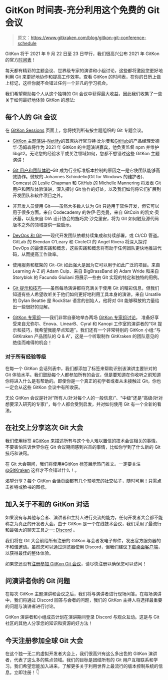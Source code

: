 # GitKon 时间表-充分利用这个免费的 Git 会议

> 原文：<https://www.gitkraken.com/blog/gitkon-git-conference-schedule>

GitKon 将于 2021 年 9 月 22 日至 23 日举行，我们很高兴公布 2021 年 GitKon 的官方[时间表](http://gitcon.com/schedule)！

每天都有精彩的主题会议、世界级专家的演讲和小组讨论，这些都将激励您更好地利用 Git 来更好地协作和提高工作效率。查看 GitKon 的时间表，在你的日历上做上标记，这样你就不会错过任何一个非凡的学习机会。

我们希望帮助每个人从这个独特的 Git 会议中获得最大收益，因此我们收集了一些关于如何最好地体验 GitKon 的想法:

## **每个人的 Git 会议**

在 [GitKon Sessions](https://gitkon.com/sessions/) 页面上，您将找到所有按主题组织的 Git 专题会议。

*   [GitKon 主题演讲](https://gitkon.com/sessions/#keynotes)–[Netlify](https://www.gitkraken.com/blog/gitkon-keynote-netlify-ceo)的首席执行官马特·比尔曼和[GitHub](https://www.gitkraken.com/blog/gitkon-keynote-speaker-npm)的产品经理爱德华·汤姆森将作为 2021 年 GitKon 的主题演讲嘉宾，他负责监督 npm 并维护 libgit2。无论您的经验水平或关注领域如何，您都不想错过这些 GitKon 主题演讲！

*   [Git 用户和团队体验](https://gitkon.com/sessions/#git-user-team-experiences)–Git 成为行业标准版本控制的原因之一是它使团队能够高效协作。微软的 Johannes Schindelin(Git for Windows 的维护者)、Comcast 的 Leslie Chapman 和 GitHub 的 Michelle Mannering 将发表 Git 用户和团队体验演讲，深入探讨 Git 协作的好处，以及我们如何将它们扩展到开发团队和软件项目之外。

*   非开发人员使用 Git——虽然大多数人认为 Git 只适用于软件开发，但它可以用于很多方面。来自 Codecademy 的佐伊·巴克曼，来自 GitCoin 的凯文·奥沃基，以及来自 DIA 设计协会的施巧灵·沙克里安，将为 Git 如何触及源代码版本之外的领域提供一些启示。

*   [DevOps 和 Git](https://gitkon.com/sessions/#devops-git)——现代开发团队依赖持续集成和持续部署，或 CI/CD 管道。GitLab 的 Brendan O'Leary 和 CircleCI 的 Angel Rivera 将深入探讨 DevOps 的最佳实践和概念，这些实践和概念将有助于任何团队更快地推进代码，从而提高工作效率。

*   使用服务和框架的 Git–Git 如此强大是因为它可以用于如此广泛的项目。来自 Learning A-Z 的 Adam Culp、来自 BigBrassBand 的 Adam Wride 和来自 Storyblok 的 Facundo Giuliani 将展示一些由 Git 实现的特定和独特的用例。

*   [Git 提示和技巧](https://gitkon.com/sessions/#tips-tricks)——虽然每场演讲都将充满关于使用 Git 的精彩信息，但我们知道有些人希望收听关于他们如何更好地利用工具本身的演讲。来自 Ursatile 的 Dylan Beattie 是 RockStar 语言的创始人，他将对 Git 能够释放的力量给出一些很好的见解。

*   [GitKon 专家组](https://gitkon.com/sessions/#panels)——我们非常自豪地举办两场 [GitKon 专家组讨论](https://www.gitkraken.com/blog/announcing-gitkon-panels)。
    准备好享受来自尤弥尔、Enova、LinearB、Cyral 和 Kanopi 工作室的演讲者的“Git 提示和技巧，我希望我能早点知道”。我们还有一个非常特别的 GitKon 小组:“与 GitKraken 产品团队的 Q & A”，这是一个听取制作 GitKraken 的团队意见的绝佳而难得的机会！

### **对于所有经验等级**

在每一个 GitKon 会话列表中，我们都添加了标签来帮助识别该演讲主要针对的 Git 体验水平。我们鼓励每个人都参加所有的会议，但是要知道在你收听之前知道你将进入什么是有帮助的。即使你是一个真正的初学者或者从未接触过 Git，你也一定会从这些 GitKon 会议中有所收获。

无论 GitKon 会议是针对“所有人(针对每个人的一般信息)”、“中级”还是“高级(针对想要深入研究的专家)”，每个人都会受到启发，并对如何使用 Git 有一个全新的看法。

## **在社交上分享这次 Git 大会**

我们使用标签 [#GitKon](//twitter.com/search?q=%23gitkon&src=typed_query) 来描述所有与这个令人难以置信的技术会议相关的事情。不要害怕告诉世界你在 Git 会议期间感到兴奋的事情，比如你学到了什么新的 Git 技巧和诀窍。

在 Git 大会期间，我们将使用#GitKon 标签展示热门推文。一定要关注 [@GitKraken](https://twitter.com/GitKraken) 这样才不会错过什么！。

渴望分享？每个 GitKon 会话页面都有几个预填充的社交帖子，随时可用！只需点击推特或脸书的图标。

## **加入关于不和的 GitKon 对话**

如果没有与其他与会者、演讲者和主持人进行交流的能力，任何开发者大会都不能称之为真正的开发者大会。由于 GitKon 是一个在线技术会议，我们采用了最流行和最强大的聊天工具之一: [Discord](https://discord.com/) 。

我们将在 Git 大会前给所有注册的 GitKon 与会者发电子邮件，发出官方服务器的不和谐邀请。虽然您可以通过浏览器使用 Discord，但我们建议[下载桌面客户端](https://discord.com/download)，以获得最佳的整体体验。

如果您还没有[注册参加 GitKon Git 会议](https://gitkon.com/attendee-registration/)，请尽快注册以确保您可以访问！

## **问演讲者你的 Git 问题**

在每次 GitKon 主题演讲和会议之后，我们将与演讲者进行现场问答。在每场演讲中，我们将通过 Discord 回答与会者的问题，我们的 GitKon 主持人将选择最重要的问题与演讲者进行讨论。

GitKon 演讲者和小组成员计划在演讲期间登录 Discord 与观众互动。这是与 Git 社区的其他人分享您的知识和资源的好方法！

## **今天注册参加全球 Git 大会**

在这个独一无二的虚拟开发者大会上，我们很高兴有这么多出色的 GitKon 演讲者，代表了这么多的焦点领域。我们的目标是团结所有的 Git 用户互相联系和学习。我们希望您能加入进来，了解更多关于利用世界上最流行的版本控制系统的信息。立即注册！👇

